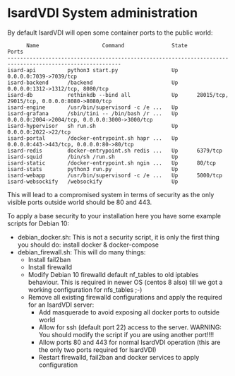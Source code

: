 # IsardVDI System administration

By default IsardVDI will open some container ports to the public world:

```
      Name                    Command               State                       Ports                     
----------------------------------------------------------------------------------------------------------
isard-api          python3 start.py                 Up      0.0.0.0:7039->7039/tcp                        
isard-backend      /backend                         Up      0.0.0.0:1312->1312/tcp, 8080/tcp              
isard-db           rethinkdb --bind all             Up      28015/tcp, 29015/tcp, 0.0.0.0:8080->8080/tcp  
isard-engine       /usr/bin/supervisord -c /e ...   Up                                                    
isard-grafana      /sbin/tini -- /bin/bash /r ...   Up      0.0.0.0:2004->2004/tcp, 0.0.0.0:3000->3000/tcp
isard-hypervisor   sh run.sh                        Up      0.0.0.0:2022->22/tcp                          
isard-portal       /docker-entrypoint.sh hapr ...   Up      0.0.0.0:443->443/tcp, 0.0.0.0:80->80/tcp      
isard-redis        docker-entrypoint.sh redis ...   Up      6379/tcp                                      
isard-squid        /bin/sh /run.sh                  Up                                                    
isard-static       /docker-entrypoint.sh ngin ...   Up      80/tcp                                        
isard-stats        python3 run.py                   Up                                                    
isard-webapp       /usr/bin/supervisord -c /e ...   Up      5000/tcp                                      
isard-websockify   /websockify                      Up       
```

This will lead to a compromised system in terms of security as the only visible ports outside world should be 80 and 443.

To apply  a base security to your installation here you have some example scripts for Debian 10:

- debian_docker.sh: This is not a security script, it is only the first thing you should do: install docker & docker-compose
- debian_firewall.sh: This will do many things:
  - Install fail2ban
  - Install firewalld
  - Modify Debian 10 firewalld default nf_tables to old iptables behaviour. This is required in newer OS (centos 8 also) till we got a working configuration for nfs_tables ;-)
  - Remove all existing firewalld configurations and apply the required for an IsardVDI server:
    - Add masquerade to avoid exposing all docker ports to outside world
    - Allow for ssh (default port 22) access to the server. WARNING: You should modify the script if you are using another port!!!!
    - Allow ports 80 and 443 for normal IsardVDI operation (this are the only two ports required for IsardVDI)
    - Restart firewalld, fail2ban and docker services to apply configuration

